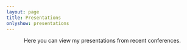 ```yaml
---
layout: page
title: Presentations
onlyshow: presentations
---
```


<div align="center">Here you can view my presentations from recent conferences.
